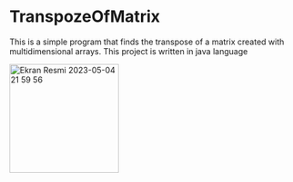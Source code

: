 # TranspozeOfMatrix
This is a simple program that finds the transpose of a matrix created with multidimensional arrays. This project is written in java language


<img width="192" alt="Ekran Resmi 2023-05-04 21 59 56" src="https://user-images.githubusercontent.com/89778160/236302915-1fd20bc8-8d53-4242-bc45-ee396ec6f01d.png">
